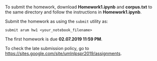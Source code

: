 To submit the homework, download __Homework1.ipynb__ and __corpus.txt__ to the same directory and follow the instructions in __Homework1.ipynb__.

Submit the homework as using the `submit` utility as:

`submit arum hw1 <your_notebook_filename>`

The first homework is due __02.07.2019 11:59 PM__.

To check the late submission policy, go to https://sites.google.com/site/umlnlpspr2019/assignments.


